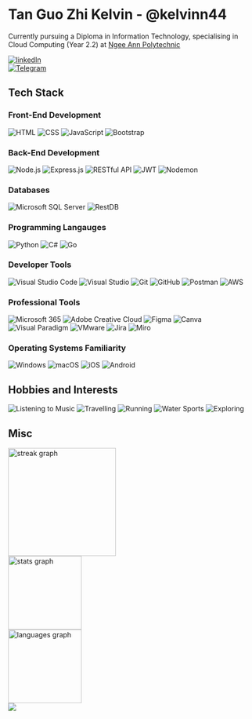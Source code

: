 <!--
**kelvinn44/kelvinn44** is a ✨ _special_ ✨ repository because its `README.md` (this file) appears on your GitHub profile.

Here are some ideas to get you started:

- 🔭 I’m currently working on ...
- 🌱 I’m currently learning ...
- 👯 I’m looking to collaborate on ...
- 🤔 I’m looking for help with ...
- 💬 Ask me about ...
- 📫 How to reach me: ...
- 😄 Pronouns: ...
- ⚡ Fun fact: ...
-->

# Tan Guo Zhi Kelvin - @kelvinn44

Currently pursuing a Diploma in Information Technology, specialising in Cloud Computing (Year 2.2) at [Ngee Ann Polytechnic](https://www.np.edu.sg/schools-courses/academic-schools/school-of-infocomm-technology/diploma-in-information-technology)

[![linkedIn](https://img.shields.io/badge/-@kelvintan44-161616?style=flat-square&labelColor=161616&logo=LinkedIn&logoColor=white&color=161616)](https://www.linkedin.com/in/kelvintan44/)  
[![Telegram](https://img.shields.io/badge/-@kelvinnn44-161616?style=flat-square&labelColor=161616&logo=Telegram&logoColor=white&color=161616)](https://t.me/kelvinnn44)

## Tech Stack

### Front-End Development

![HTML](https://img.shields.io/badge/HTML-E34F26?style=for-the-badge&logo=html5&logoColor=white)
![CSS](https://img.shields.io/badge/CSS-1572B6?style=for-the-badge&logo=css3&logoColor=white)
![JavaScript](https://img.shields.io/badge/JavaScript-F7DF1E?style=for-the-badge&logo=javascript&logoColor=black)
![Bootstrap](https://img.shields.io/badge/Bootstrap-7952B3?style=for-the-badge&logo=bootstrap&logoColor=white)

### Back-End Development

![Node.js](https://img.shields.io/badge/Node.js-339933?style=for-the-badge&logo=nodedotjs&logoColor=white)
![Express.js](https://img.shields.io/badge/Express.js-000000?style=for-the-badge&logo=express&logoColor=white)
![RESTful API](https://img.shields.io/badge/REST-02569B?style=for-the-badge&logo=rest&logoColor=white)
![JWT](https://img.shields.io/badge/JWT-000000?style=for-the-badge&logo=jsonwebtokens&logoColor=white)
![Nodemon](https://img.shields.io/badge/Nodemon-76D04B?style=for-the-badge&logo=nodemon&logoColor=white)

### Databases

![Microsoft SQL Server](https://img.shields.io/badge/Microsoft%20SQL%20Server-CC2927?style=for-the-badge&logo=microsoft-sql-server&logoColor=white)
![RestDB](https://img.shields.io/badge/RestDB-005BBB?style=for-the-badge&logo=restdb&logoColor=white)

### Programming Langauges

![Python](https://img.shields.io/badge/Python-3776AB?style=for-the-badge&logo=python&logoColor=white)
![C#](https://img.shields.io/badge/C%23-239120?style=for-the-badge&logo=c-sharp&logoColor=white)
![Go](https://img.shields.io/badge/Go-00ADD8?style=for-the-badge&logo=go&logoColor=white)

### Developer Tools

![Visual Studio Code](https://img.shields.io/badge/Visual%20Studio%20Code-0078D4?style=for-the-badge&logo=visual-studio-code&logoColor=white)
![Visual Studio](https://img.shields.io/badge/Visual%20Studio-5C2D91?style=for-the-badge&logo=visual-studio&logoColor=white)
![Git](https://img.shields.io/badge/Git-F05032?style=for-the-badge&logo=git&logoColor=white)
![GitHub](https://img.shields.io/badge/GitHub-181717?style=for-the-badge&logo=github&logoColor=white)
![Postman](https://img.shields.io/badge/Postman-FF6C37?style=for-the-badge&logo=postman&logoColor=white)
![AWS](https://img.shields.io/badge/AWS-232F3E?style=for-the-badge&logo=amazon-aws&logoColor=white)

### Professional Tools

![Microsoft 365](https://img.shields.io/badge/Microsoft%20365-D83B01?style=for-the-badge&logo=microsoft-office&logoColor=white)
![Adobe Creative Cloud](https://img.shields.io/badge/Adobe%20Creative%20Cloud-DA1F26?style=for-the-badge&logo=adobe-creative-cloud&logoColor=white)
![Figma](https://img.shields.io/badge/Figma-F24E1E?style=for-the-badge&logo=figma&logoColor=white)
![Canva](https://img.shields.io/badge/Canva-00C4CC?style=for-the-badge&logo=canva&logoColor=white)
![Visual Paradigm](https://img.shields.io/badge/Visual%20Paradigm-FF9E0F?style=for-the-badge&logo=visual-paradigm&logoColor=white)
![VMware](https://img.shields.io/badge/VMware-607078?style=for-the-badge&logo=vmware&logoColor=white)
![Jira](https://img.shields.io/badge/Jira-0052CC?style=for-the-badge&logo=jira&logoColor=white)
![Miro](https://img.shields.io/badge/Miro-FFD02F?style=for-the-badge&logo=miro&logoColor=050038)

### Operating Systems Familiarity

![Windows](https://img.shields.io/badge/Windows-0078D6?style=for-the-badge&logo=windows&logoColor=white)
![macOS](https://img.shields.io/badge/macOS-000000?style=for-the-badge&logo=apple&logoColor=white)
![iOS](https://img.shields.io/badge/iOS-000000?style=for-the-badge&logo=ios&logoColor=white)
![Android](https://img.shields.io/badge/Android-3DDC84?style=for-the-badge&logo=android&logoColor=white)

## Hobbies and Interests

![Listening to Music](https://img.shields.io/badge/Listening%20to%20Music-FA243C?style=for-the-badge&logo=apple-music&logoColor=white)
![Travelling](https://img.shields.io/badge/Travelling-FF5733?style=for-the-badge&logo=google-maps&logoColor=white)
![Running](https://img.shields.io/badge/Running-FF6F61?style=for-the-badge&logo=strava&logoColor=white)
![Water Sports](https://img.shields.io/badge/Water%20Sports-00AEEF?style=for-the-badge&logo=surfshark&logoColor=white)
![Exploring](https://img.shields.io/badge/Exploring-6A0DAD?style=for-the-badge&logo=compass&logoColor=white)

<!--
## Projects
TODO: add projects
-->

## Misc

<div align="left">
  <img src="https://streak-stats.demolab.com?user=kelvinn44&locale=en&mode=daily&theme=dark&hide_border=false&border_radius=5&order=3" height="220" alt="streak graph"  />
</div>

<div align="left">
  <img src="https://github-readme-stats.vercel.app/api?username=kelvinn44&hide_title=false&hide_rank=false&show_icons=true&include_all_commits=true&count_private=true&disable_animations=false&theme=dracula&locale=en&hide_border=false&order=1" height="150" alt="stats graph" /> <br>
  <img src="https://github-readme-stats.vercel.app/api/top-langs?username=kelvinn44&locale=en&hide_title=false&layout=compact&card_width=320&langs_count=5&theme=dracula&hide_border=false&order=2" height="150" alt="languages graph"  />
</div>

<div align="left">
  <img src="https://visitor-badge.laobi.icu/badge?page_id=kelvinn44.kelvinn44&"  />
</div>
